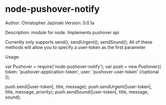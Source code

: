 node-pushover-notify
====================

Author: Christopher Jazinski
Version: 0.0.1a

Description: module for node. Implements pushover api

Currently only supports send(), sendUrgent(), sendSound();
All of these methods will allow you to specify a user-token as the first parameter

Usage:


var Pushover = require('node-pushover-notify');
var push = new Pushover({
	token: 'pushover-application-token',
	user: 'pushover-user-token' //optional
});

push.send(|user-token|, title, message);
push.sendUrgent(|user-token|, title, message, priority);
push.sendSound(|user-token|, title, message, sound);